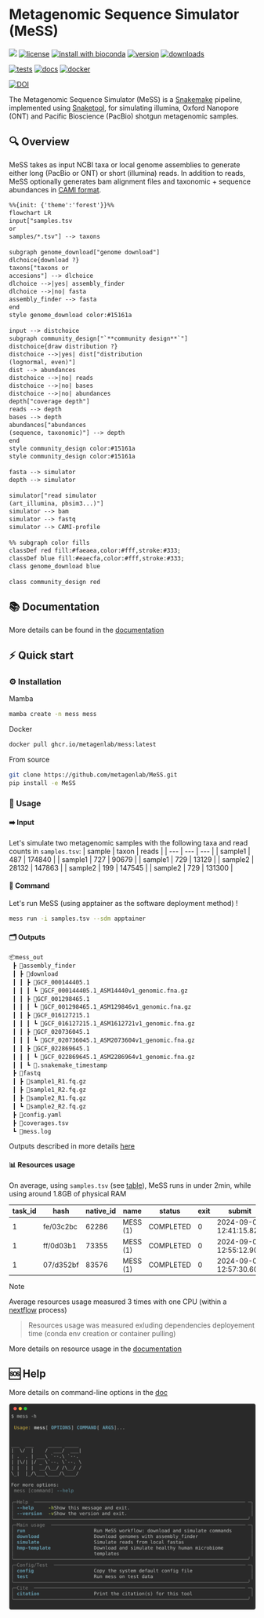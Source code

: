 # Metagenomic Sequence Simulator (MeSS)

[![](https://img.shields.io/static/v1?label=CLI&message=Snaketool&color=blueviolet)](https://github.com/beardymcjohnface/Snaketool)
[![license](https://img.shields.io/github/license/metagenlab/mess.svg)](https://github.com/metagenlab/MeSS/blob/main/LICENSE)
[![install with bioconda](https://img.shields.io/badge/install%20with-bioconda-brightgreen.svg?style=flat)](http://bioconda.github.io/recipes/mess/README.html)
[![version](https://img.shields.io/conda/vn/bioconda/mess?color=blue)](http://bioconda.github.io/recipes/mess/README.html)
[![downloads](https://img.shields.io/conda/dn/bioconda/mess.svg)](https://anaconda.org/bioconda/mess)

[![tests](https://github.com/metagenlab/MeSS/actions/workflows/unit-tests.yml/badge.svg)](https://github.com/metagenlab/MeSS/actions/workflows/unit-tests.yml)
[![docs](https://github.com/metagenlab/MeSS/actions/workflows/build-docs.yml/badge.svg)](https://github.com/metagenlab/MeSS/actions/workflows/build-docs.yml)
[![docker](https://github.com/metagenlab/MeSS/actions/workflows/docker-publish.yml/badge.svg)](https://github.com/metagenlab/MeSS/actions/workflows/docker-publish.yml)

[![DOI](https://zenodo.org/badge/DOI/10.5281/zenodo.13365501.svg)](https://zenodo.org/doi/10.5281/zenodo.13365501)


The Metagenomic Sequence Simulator (MeSS) is a [Snakemake](https://github.com/snakemake/snakemake) pipeline, implemented using [Snaketool](https://github.com/beardymcjohnface/Snaketool), for simulating illumina, Oxford Nanopore (ONT) and Pacific Bioscience (PacBio) shotgun metagenomic samples.

## :mag: Overview

MeSS takes as input NCBI taxa or local genome assemblies to generate either long (PacBio or ONT) or short (illumina) reads. In addition to reads, MeSS optionally generates bam alignment files and taxonomic + sequence abundances in [CAMI format](https://github.com/bioboxes/rfc/blob/master/data-format/profiling.mkd).

``` mermaid
%%{init: {'theme':'forest'}}%%
flowchart LR
input["samples.tsv 
or 
samples/*.tsv"] --> taxons

subgraph genome_download["genome download"]
dlchoice{download ?}
taxons["taxons or
accesions"] --> dlchoice
dlchoice -->|yes| assembly_finder
dlchoice -->|no| fasta 
assembly_finder --> fasta
end
style genome_download color:#15161a

input --> distchoice
subgraph community_design["`**community design**`"]
distchoice{draw distribution ?}
distchoice -->|yes| dist["distribution 
(lognormal, even)"]
dist --> abundances
distchoice -->|no| reads
distchoice -->|no| bases
distchoice -->|no| abundances
depth["coverage depth"]
reads --> depth
bases --> depth
abundances["abundances 
(sequence, taxonomic)"] --> depth 
end
style community_design color:#15161a
style community_design color:#15161a

fasta --> simulator
depth --> simulator

simulator["read simulator 
(art_illumina, pbsim3...)"]
simulator --> bam
simulator --> fastq
simulator --> CAMI-profile

%% subgraph color fills
classDef red fill:#faeaea,color:#fff,stroke:#333;
classDef blue fill:#eaecfa,color:#fff,stroke:#333;
class genome_download blue

class community_design red
```
## :books: Documentation 

More details can be found in the [documentation](https://metagenlab.github.io/MeSS/)

## :zap: Quick start 
### :gear: Installation
Mamba
```sh
mamba create -n mess mess
```

Docker
```sh
docker pull ghcr.io/metagenlab/mess:latest
```

From source 
```sh
git clone https://github.com/metagenlab/MeSS.git
pip install -e MeSS
```

### :page_facing_up: Usage
#### :arrow_right: Input
Let's simulate two metagenomic samples with the following taxa and read counts in `samples.tsv`:
| sample   | taxon | reads  |
| ---      | ---   | ---    |
| sample1  |  487  | 174840 |
| sample1  |  727  | 90679  |
| sample1  |  729  | 13129  |
| sample2  | 28132 | 147863 |
| sample2  | 199   | 147545 |
| sample2  | 729   | 131300 |

#### :rocket: Command
Let's run MeSS (using apptainer as the software deployment method) !
```sh
mess run -i samples.tsv --sdm apptainer 
```
#### :card_index_dividers: Outputs

```sh
📦mess_out
 ┣ 📂assembly_finder
 ┃ ┣ 📂download
 ┃ ┃ ┣ 📂GCF_000144405.1
 ┃ ┃ ┃ ┗ 📜GCF_000144405.1_ASM14440v1_genomic.fna.gz
 ┃ ┃ ┣ 📂GCF_001298465.1
 ┃ ┃ ┃ ┗ 📜GCF_001298465.1_ASM129846v1_genomic.fna.gz
 ┃ ┃ ┣ 📂GCF_016127215.1
 ┃ ┃ ┃ ┗ 📜GCF_016127215.1_ASM1612721v1_genomic.fna.gz
 ┃ ┃ ┣ 📂GCF_020736045.1
 ┃ ┃ ┃ ┗ 📜GCF_020736045.1_ASM2073604v1_genomic.fna.gz
 ┃ ┃ ┣ 📂GCF_022869645.1
 ┃ ┃ ┃ ┗ 📜GCF_022869645.1_ASM2286964v1_genomic.fna.gz
 ┃ ┃ ┗ 📜.snakemake_timestamp
 ┣ 📂fastq
 ┃ ┣ 📜sample1_R1.fq.gz
 ┃ ┣ 📜sample1_R2.fq.gz
 ┃ ┣ 📜sample2_R1.fq.gz
 ┃ ┗ 📜sample2_R2.fq.gz
 ┣ 📜config.yaml
 ┣ 📜coverages.tsv
 ┗ 📜mess.log
```

Outputs described in more details [here](https://metagenlab.github.io/MeSS/guide/output/)

#### :bar_chart: Resources usage

On average, using `samples.tsv` (see [table](#arrow_right-input)), MeSS runs in under 2min, while using around 1.8GB of physical RAM

| task_id | hash      | native_id | name     | status    | exit | submit                  | duration | realtime | %cpu   | peak_rss | peak_vmem | rchar  | wchar  |
| ------- | --------- | --------- | -------- | --------- | ---- | ----------------------- | -------- | -------- | ------ | -------- | --------- | ------ | ------ |
| 1       | fe/03c2bc | 62286     | MESS (1) | COMPLETED | 0    | 2024-09-04 12:41:15.820 | 1m 50s   | 1m 50s   | 111.5% | 1.8 GB   | 9 GB      | 3.5 GB | 2.4 GB |
| 1       | ff/0d03b1 | 73355     | MESS (1) | COMPLETED | 0    | 2024-09-04 12:55:12.903 | 1m 52s   | 1m 52s   | 112.6% | 1.7 GB   | 8.8 GB    | 3.5 GB | 2.4 GB |
| 1       | 07/d352bf | 83576     | MESS (1) | COMPLETED | 0    | 2024-09-04 12:57:30.600 | 1m 50s   | 1m 50s   | 113.2% | 1.7 GB   | 8.9 GB    | 3.5 GB | 2.4 GB |



> [!NOTE]
> Average resources usage measured 3 times with one CPU (within a [nextflow](https://github.com/nextflow-io/nextflow) process)

> Resources usage was measured exluding dependencies deployement time (conda env creation or container pulling)



More details on resource usage in the [documentation](https://metagenlab.github.io/MeSS/benchmarks/resource-usage/)


## :sos: Help

More details on command-line options in the [doc](https://metagenlab.github.io/MeSS/commands/)

![`mess -h`](docs/images/mess-help.svg)

